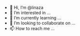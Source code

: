 - 👋 Hi, I’m @linaza
- 👀 I’m interested in ...
- 🌱 I’m currently learning ...
- 💞️ I’m looking to collaborate on ...
- 📫 How to reach me ...

<!---
linaza/linaza is a ✨ special ✨ repository because its `README.md` (this file) appears on your GitHub profile.
You can click the Preview link to take a look at your changes.
--->
